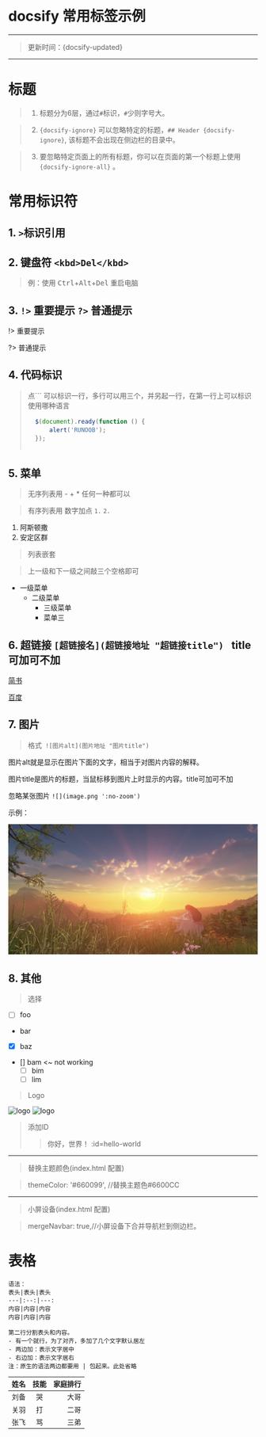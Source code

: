 # docsify 常用标签示例

----------------
> 更新时间：{docsify-updated}
----------------

# 标题
> 1. 标题分为6层，通过`#`标识，`#`少则字号大。

> 2. `{docsify-ignore}` 可以忽略特定的标题，`## Header {docsify-ignore}`, 该标题不会出现在侧边栏的目录中。

> 3. 要忽略特定页面上的所有标题，你可以在页面的第一个标题上使用 `{docsify-ignore-all}` 。

# 常用标识符

## 1. `>`标识引用
## 2. 键盘符 `<kbd>Del</kbd>`
> 例：使用 <kbd>Ctrl</kbd>+<kbd>Alt</kbd>+<kbd>Del</kbd> 重启电脑
## 3. `!>` 重要提示 `?>` 普通提示

!> 重要提示

?> 普通提示

## 4. 代码标识
> 点`\`` 可以标识一行，多行可以用三个，并另起一行，在第一行上可以标识使用哪种语言
> ```javascript
>   $(document).ready(function () {
>       alert('RUNOOB');
>   });
>   
>   ```

## 5. 菜单

> 无序列表用 - + * 任何一种都可以

> 有序列表用 数字加点 ``1.`` ``2.``

1. 阿斯顿撒
2. 安定区群

> 列表嵌套

> 上一级和下一级之间敲三个空格即可

- 一级菜单
   + 二级菜单
      * 三级菜单
      - 菜单三
      
## 6. 超链接 `[超链接名](超链接地址 "超链接title") ` title可加可不加

[简书](http://jianshu.com "简书")

[百度](http://baidu.com)


## 7. 图片

>格式` ![图片alt](图片地址 "图片title")`

图片alt就是显示在图片下面的文字，相当于对图片内容的解释。

图片title是图片的标题，当鼠标移到图片上时显示的内容。title可加可不加

忽略某张图片 `![](image.png ':no-zoom')`
 
示例：

![图片示例](resource/img/img1.PNG  "图片示例")


## 8. 其他
> 选择
- [ ] foo
- bar
- [x] baz
- [] bam <~ not working
  - [ ] bim
  - [ ] lim

> Logo

![logo](https://docsify.js.org/_media/icon.svg ':size=50x100') 
![logo](https://docsify.js.org/_media/icon.svg ':size=100')

> 添加ID 
>>你好，世界！ :id=hello-world

------------

> 替换主题颜色(index.html 配置)

> themeColor: '#660099',  //替换主题色#6600CC

-----------

> 小屏设备(index.html 配置)

> mergeNavbar: true,//小屏设备下合并导航栏到侧边栏。


# 表格

````
语法：
表头|表头|表头
---|:--:|---:
内容|内容|内容
内容|内容|内容
````

````
第二行分割表头和内容。
- 有一个就行，为了对齐，多加了几个文字默认居左
- 两边加：表示文字居中
- 右边加：表示文字居右
注：原生的语法两边都要用 | 包起来。此处省略
````  

姓名|技能|家庭排行
---|:---:|---:
刘备|哭|大哥
关羽|打|二哥
张飞|骂|三弟








